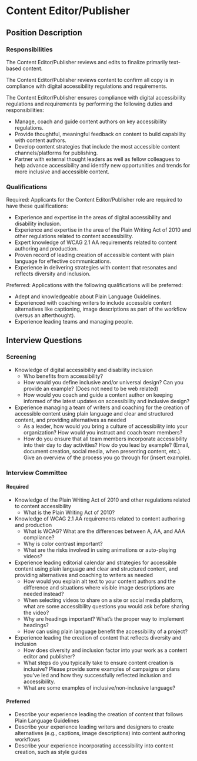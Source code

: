 # Content Editor/Publisher

## Position Description

### Responsibilities

The Content Editor/Publisher reviews and edits to finalize primarily text-based content.

The Content Editor/Publisher reviews content to confirm all copy is in compliance with digital accessibility regulations and requirements.

The Content Editor/Publisher ensures compliance with digital accessibility regulations and requirements by performing the following duties and responsibilities:

- Manage, coach and guide content authors on key accessibility regulations.
- Provide thoughtful, meaningful feedback on content to build capability with content authors.
- Develop content strategies that include the most accessible content channels/platforms for publishing.
- Partner with external thought leaders as well as fellow colleagues to help advance accessibility and identify new opportunities and trends for more inclusive and accessible content.

### Qualifications

Required: Applicants for the Content Editor/Publisher role are required to have these qualifications:

- Experience and expertise in the areas of digital accessibility and disability inclusion.
- Experience and expertise in the area of the Plain Writing Act of 2010 and other regulations related to content accessibility.
- Expert knowledge of WCAG 2.1 AA requirements related to content authoring and production.
- Proven record of leading creation of accessible content with plain language for effective communications.
- Experience in delivering strategies with content that resonates and reflects diversity and inclusion.

Preferred: Applications with the following qualifications will be preferred:

- Adept and knowledgeable about Plain Language Guidelines.
- Experienced with coaching writers to include accessible content alternatives like captioning, image descriptions as part of the workflow (versus an afterthought).
- Experience leading teams and managing people.

## Interview Questions

### Screening

- Knowledge of digital accessibility and disability inclusion
  - Who benefits from accessibility?
  - How would you define inclusive and/or universal design? Can you provide an example? (Does not need to be web related)
  - How would you coach and guide a content author on keeping informed of the latest updates on accessibility and inclusive design?
- Experience managing a team of writers and coaching for the creation of accessible content using plain language and clear and structured content, and providing alternatives as needed
  - As a leader, how would you bring a culture of accessibility into your organization? How would you instruct and coach team members?
  - How do you ensure that all team members incorporate accessibility into their day to day activities? How do you lead by example? (Email, document creation, social media, when presenting content, etc.). Give an overview of the process you go through for (insert example).

### Interview Committee

#### Required

- Knowledge of the Plain Writing Act of 2010 and other regulations related to content accessibility
  - What is the Plain Writing Act of 2010?
- Knowledge of WCAG 2.1 AA requirements related to content authoring and production
  - What is WCAG? What are the differences between A, AA, and AAA compliance?
  - Why is color contrast important?
  - What are the risks involved in using animations or auto-playing videos?
- Experience leading editorial calendar and strategies for accessible content using plain language and clear and structured content, and providing alternatives and coaching to writers as needed
  - How would you explain alt text to your content authors and the difference and situations where visible image descriptions are needed instead?
  - When selecting videos to share on a site or social media platform, what are some accessibility questions you would ask before sharing the video?
  - Why are headings important? What’s the proper way to implement headings?
  - How can using plain language benefit the accessibility of a project?
- Experience leading the creation of content that reflects diversity and inclusion
  - How does diversity and inclusion factor into your work as a content editor and publisher?
  - What steps do you typically take to ensure content creation is inclusive? Please provide some examples of campaigns or plans you’ve led and how they successfully reflected inclusion and accessibility.
  - What are some examples of inclusive/non-inclusive language?

#### Preferred

- Describe your experience leading the creation of content that follows Plain Language Guidelines
- Describe your experience leading writers and designers to create alternatives (e.g., captions, image descriptions) into content authoring workflows
- Describe your experience incorporating accessibility into content creation, such as style guides
